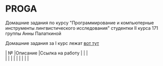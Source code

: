 # PROGA

Домашние задания по курсу "Программирование и компьютерные инструменты лингвистического исследования" студентки II курса 171 группы Анны Палаткиной

Домашние задания за I курс лежат [вот тут](https://github.com/AnnaPalarkina171/Repozitori)

|    №  |Описание |Ссылка на работу
|       |         |    
|       |         |
|       |         |
|       |         |

